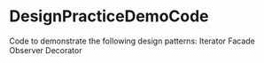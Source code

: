 # DesignPracticeDemoCode

Code to demonstrate the following design patterns:
Iterator
Facade
Observer
Decorator

